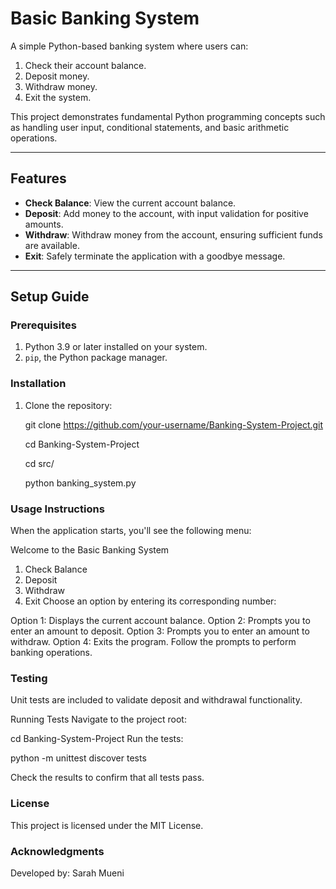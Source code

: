 # Basic Banking System

A simple Python-based banking system where users can:
1. Check their account balance.
2. Deposit money.
3. Withdraw money.
4. Exit the system.

This project demonstrates fundamental Python programming concepts such as handling user input, conditional statements, and basic arithmetic operations.

---

## Features

- **Check Balance**: View the current account balance.
- **Deposit**: Add money to the account, with input validation for positive amounts.
- **Withdraw**: Withdraw money from the account, ensuring sufficient funds are available.
- **Exit**: Safely terminate the application with a goodbye message.

---

## Setup Guide

### Prerequisites

1. Python 3.9 or later installed on your system.
2. `pip`, the Python package manager.

### Installation

1. Clone the repository:
   
   git clone https://github.com/your-username/Banking-System-Project.git

   cd Banking-System-Project

   cd src/

   python banking_system.py

### Usage Instructions
When the application starts, you'll see the following menu:


Welcome to the Basic Banking System
1. Check Balance
2. Deposit
3. Withdraw
4. Exit
Choose an option by entering its corresponding number:

Option 1: Displays the current account balance.
Option 2: Prompts you to enter an amount to deposit.
Option 3: Prompts you to enter an amount to withdraw.
Option 4: Exits the program.
Follow the prompts to perform banking operations.

### Testing
Unit tests are included to validate deposit and withdrawal functionality.

Running Tests
Navigate to the project root:


cd Banking-System-Project
Run the tests:

python -m unittest discover tests

Check the results to confirm that all tests pass.

### License
This project is licensed under the MIT License. 

### Acknowledgments
Developed by: Sarah Mueni





